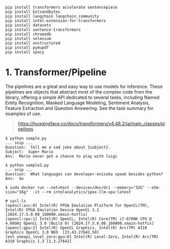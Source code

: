 ```
pip install transformers accelerate sentencepiece
pip install bitsandbytes
pip install langchain langchain_community
pip install intel-extension-for-transformers
pip install datasets
pip install sentence-transformers
pip install chromadb
pip install selenium
pip install unstructured
pip install pymupdf
pip install spacy
```

# 1. Transformer/Pipeline
The pipelines are a great and easy way to use models for inference. These pipelines are objects that abstract most of the complex code from the library, offering a simple API dedicated to several tasks, including Named Entity Recognition, Masked Language Modeling, Sentiment Analysis, Feature Extraction and Question Answering. See the task summary for examples of use.

>https://huggingface.co/docs/transformers/v4.48.2/ja/main_classes/pipelines



```
$ python sample.py
... snip ...
Question:  Tell me a sad joke about {subject}.
Subject:  Super Mario
Ans:  Mario never got a chance to play with luigi
```

```
$ python sample2.py
... snip ...
Question:  What languages can developer-onizuka speak besides python?
Ans:  Go
```

```
$ sudo docker run --net=host --device=/dev/dri --memory="32G" --shm-size="16g"  -it --rm intelanalytics/ipex-llm-xpu:latest
```
```
# sycl-ls
[opencl:acc:0] Intel(R) FPGA Emulation Platform for OpenCL(TM), Intel(R) FPGA Emulation Device OpenCL 1.2  [2024.17.5.0.08_160000.xmain-hotfix]
[opencl:cpu:1] Intel(R) OpenCL, Intel(R) Core(TM) i7-6700K CPU @ 4.00GHz OpenCL 3.0 (Build 0) [2024.17.5.0.08_160000.xmain-hotfix]
[opencl:gpu:2] Intel(R) OpenCL Graphics, Intel(R) Arc(TM) A310 Graphics OpenCL 3.0 NEO  [23.43.27642.50]
[ext_oneapi_level_zero:gpu:0] Intel(R) Level-Zero, Intel(R) Arc(TM) A310 Graphics 1.3 [1.3.27642]
```


